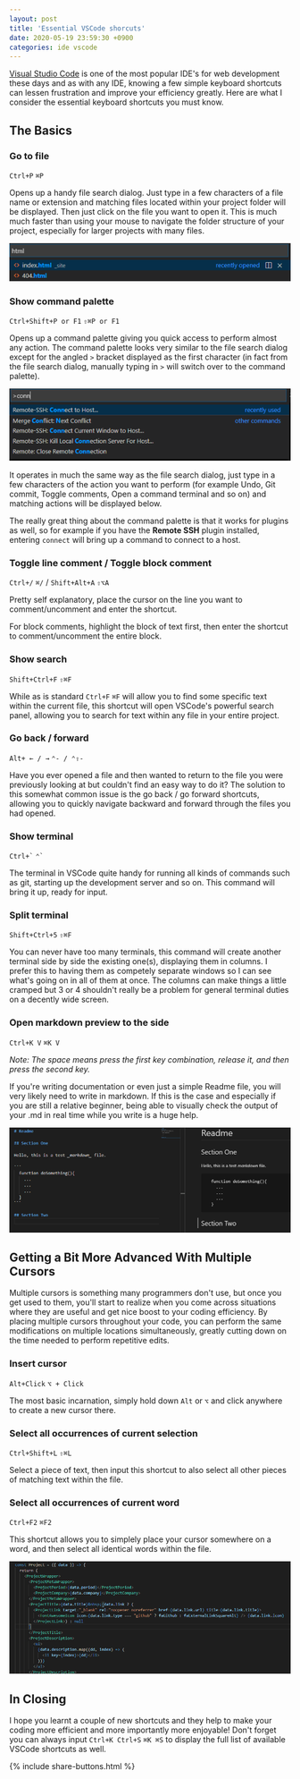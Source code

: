 ```yaml
---
layout: post
title: 'Essential VSCode shorcuts'
date: 2020-05-19 23:59:30 +0900
categories: ide vscode
---
```


[Visual Studio Code](https://code.visualstudio.com/) is one of the most popular IDE's for web development these days and as with any IDE, knowing a few simple keyboard shortcuts can lessen frustration and improve your efficiency greatly. Here are what I consider the essential keyboard shortcuts you must know.

## The Basics

### Go to file

`Ctrl+P` `⌘P`

Opens up a handy file search dialog. Just type in a few characters of a file name or extension and matching files located within your project folder will be displayed. Then just click on the file you want to open it. This is much much faster than using your mouse to navigate the folder structure of your project, especially for larger projects with many files.

![Go to file](/assets/2020-05-19-essential-vscode-shortcuts/go-to-file.png)

### Show command palette

`Ctrl+Shift+P or F1` `⇧⌘P or F1`

Opens up a command palette giving you quick access to perform almost any action. The command palette looks very similar to the file search dialog except for the angled `>` bracket displayed as the first character (in fact from the file search dialog, manually typing in `>` will switch over to the command palette).

![Show command palette](/assets/2020-05-19-essential-vscode-shortcuts/command-palette.png)

It operates in much the same way as the file search dialog, just type in a few characters of the action you want to perform (for example Undo, Git commit, Toggle comments, Open a command terminal and so on) and matching actions will be displayed below.

The really great thing about the command palette is that it works for plugins as well, so for example if you have the **Remote SSH** plugin installed, entering `connect` will bring up a command to connect to a host.

### Toggle line comment / Toggle block comment

`Ctrl+/` `⌘/` / `Shift+Alt+A` `⇧⌥A`

Pretty self explanatory, place the cursor on the line you want to comment/uncomment and enter the shortcut.

For block comments, highlight the block of text first, then enter the shortcut to comment/uncomment the entire block.

### Show search

`Shift+Ctrl+F` `⇧⌘F`

While as is standard `Ctrl+F` `⌘F` will allow you to find some specific text within the current file, this shortcut will open VSCode's powerful search panel, allowing you to search for text within any file in your entire project.

### Go back / forward

`Alt+ ← / →` `⌃- / ⌃⇧-`

Have you ever opened a file and then wanted to return to the file you were previously looking at but couldn't find an easy way to do it? The solution to this somewhat common issue is the go back / go forward shortcuts, allowing you to quickly navigate backward and forward through the files you had opened.

### Show terminal

`` Ctrl+` `` `` ⌃` ``

The terminal in VSCode quite handy for running all kinds of commands such as git, starting up the development server and so on.
This command will bring it up, ready for input.

### Split terminal

`Shift+Ctrl+5` `⇧⌘F`

You can never have too many terminals, this command will create another terminal side by side the existing one(s), displaying them in columns.
I prefer this to having them as competely separate windows so I can see what's going on in all of them at once. The columns can make things a little cramped but 3 or 4 shouldn't really be a problem for general terminal duties on a decently wide screen.

### Open markdown preview to the side

`Ctrl+K V` `⌘K V`

_Note: The space means press the first key combination, release it, and then press the second key._

If you're writing documentation or even just a simple Readme file, you will very likely need to write in markdown.
If this is the case and especially if you are still a relative beginner, being able to visually check the output of your .md in real time while you write is a huge help.

![Markdown preview](/assets/2020-05-19-essential-vscode-shortcuts/markdown-preview.png)

## Getting a Bit More Advanced With Multiple Cursors

Multiple cursors is something many programmers don't use, but once you get used to them, you'll start to realize when you come across situations where they are useful and get nice boost to your coding efficiency.
By placing multiple cursors throughout your code, you can perform the same modifications on multiple locations simultaneously, greatly cutting down on the time needed to perform repetitive edits.

### Insert cursor

`Alt+Click` `⌥ + Click`

The most basic incarnation, simply hold down `Alt` or `⌥` and click anywhere to create a new cursor there.

### Select all occurrences of current selection

`Ctrl+Shift+L` `⇧⌘L`

Select a piece of text, then input this shortcut to also select all other pieces of matching text within the file.

### Select all occurrences of current word

`Ctrl+F2` `⌘F2`

This shortcut allows you to simplely place your cursor somewhere on a word, and then select all identical words within the file.

![Select all occurrences of current word](/assets/2020-05-19-essential-vscode-shortcuts/multiple-word.gif)

## In Closing

I hope you learnt a couple of new shortcuts and they help to make your coding more efficient and more importantly more enjoyable!
Don't forget you can always input `Ctrl+K Ctrl+S` `⌘K ⌘S` to display the full list of available VSCode shortcuts as well.

{% include share-buttons.html %}

